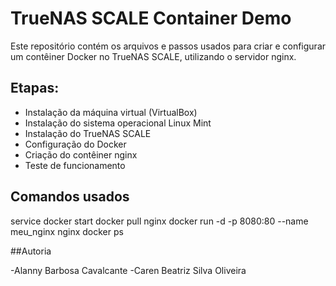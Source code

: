 # TrueNAS SCALE Container Demo

Este repositório contém os arquivos e passos usados para criar e configurar um contêiner Docker no TrueNAS SCALE, utilizando o servidor nginx.

## Etapas:
- Instalação da máquina virtual (VirtualBox)
- Instalação do sistema operacional Linux Mint
- Instalação do TrueNAS SCALE
- Configuração do Docker
- Criação do contêiner nginx
- Teste de funcionamento

## Comandos usados
service docker start
docker pull nginx
docker run -d -p 8080:80 --name meu_nginx nginx
docker ps

##Autoria

-Alanny Barbosa Cavalcante
-Caren Beatriz Silva Oliveira
